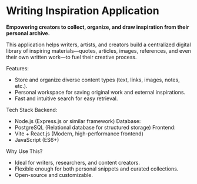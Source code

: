 # Writing Inspiration Application

**Empowering creators to collect, organize, and draw inspiration from their personal archive.**

This application helps writers, artists, and creators build a centralized digital library of inspiring materials—quotes, articles, images, references, and even their own written work—to fuel their creative process.

Features:
   - Store and organize diverse content types (text, links, images, notes, etc.).
   - Personal workspace for saving original work and external inspirations.
   - Fast and intuitive search for easy retrieval.

Tech Stack
Backend:
   - Node.js (Express.js or similar framework)
Database:
   - PostgreSQL (Relational database for structured storage)
Frontend:
   - Vite + React.js (Modern, high-performance frontend)
   - JavaScript (ES6+)

Why Use This?
   - Ideal for writers, researchers, and content creators.
   - Flexible enough for both personal snippets and curated collections.
   - Open-source and customizable.
